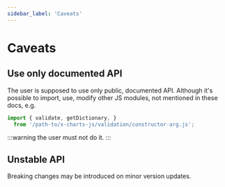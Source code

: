 ```yaml
---
sidebar_label: 'Caveats'
---
```


# Caveats

## Use only documented API

The user is supposed to use only public, documented API. Although it's possible
to import, use, modify other JS modules, not mentioned in these docs, e.g.

```js
import { validate, getDictionary, }
  from '/path-to/x-charts-js/validation/constructor-arg.js';
```

:::warning
the user must not do it.
:::

## Unstable API

Breaking changes may be introduced on minor version updates.
